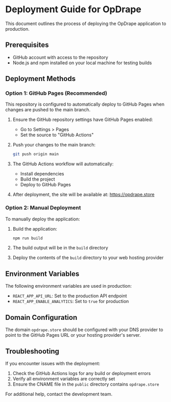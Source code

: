 # Deployment Guide for OpDrape

This document outlines the process of deploying the OpDrape application to production.

## Prerequisites

- GitHub account with access to the repository
- Node.js and npm installed on your local machine for testing builds

## Deployment Methods

### Option 1: GitHub Pages (Recommended)

This repository is configured to automatically deploy to GitHub Pages when changes are pushed to the main branch.

1. Ensure the GitHub repository settings have GitHub Pages enabled:
   - Go to Settings > Pages
   - Set the source to "GitHub Actions"

2. Push your changes to the main branch:
   ```bash
   git push origin main
   ```

3. The GitHub Actions workflow will automatically:
   - Install dependencies
   - Build the project
   - Deploy to GitHub Pages

4. After deployment, the site will be available at: https://opdrape.store

### Option 2: Manual Deployment

To manually deploy the application:

1. Build the application:
   ```bash
   npm run build
   ```

2. The build output will be in the `build` directory

3. Deploy the contents of the `build` directory to your web hosting provider

## Environment Variables

The following environment variables are used in production:

- `REACT_APP_API_URL`: Set to the production API endpoint
- `REACT_APP_ENABLE_ANALYTICS`: Set to `true` for production

## Domain Configuration

The domain `opdrape.store` should be configured with your DNS provider to point to the GitHub Pages URL or your hosting provider's server.

## Troubleshooting

If you encounter issues with the deployment:

1. Check the GitHub Actions logs for any build or deployment errors
2. Verify all environment variables are correctly set
3. Ensure the CNAME file in the `public` directory contains `opdrape.store`

For additional help, contact the development team. 